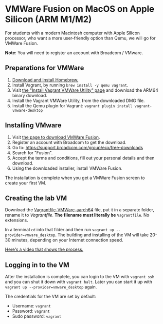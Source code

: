 # VMWare Fusion on MacOS on Apple Silicon (ARM M1/M2)

For students with a modern Macintosh computer with Apple Silicon processor, who want a more user-friendly option than Qemu, we will go for VMWare Fusion.

**Note:** You will need to register an account with Broadcom / VMware.

## Preparations for VMWare

1. [Download and Install Homebrew.](https://brew.sh)
2. Install Vagrant, by running `brew install -y qemu vagrant`.
3. Visit [the "Install Vagrant VMWare Utility" page](https://developer.hashicorp.com/vagrant/install/vmware) and download the ARM64 binary download.
4. Install the Vagrant VMWare Utility, from the downloaded DMG file. 
5. Install the Qemu plugin for Vagrant: `vagrant plugin install vagrant-vmware-desktop`

## Installing VMware

1. Visit [the page to download VMWare Fusion](https://www.vmware.com/products/desktop-hypervisor/workstation-and-fusion).
2. Register an account with Broadcom to get the download.
3. Go to: https://support.broadcom.com/group/ecx/free-downloads
4. Search for "Fusion".
5. Accept the terms and conditions, fill out your personal details and then download.
6. Using the downloaded installer, install VMWare Fusion.

The installation is complete when you get a VMWare Fusion screen to create your first VM.

## Creating the lab VM

Download the [Vagrantfile-VMWare-aarch64](https://github.com/unixerius/DSO/blob/main/Lab%20setup/Vagrantfile-VMWare-aarch64) file, put it in a separate folder, rename it to *Vagrantfile*. **The filename must literally be** `Vagrantfile`. No extensions.

In a terminal `cd` into that filder and then run `vagrant up --provider=vmware_desktop`. The building and installing of the VM will take 20-30 minutes, depending on your Internet connection speed.

[Here's a video that shows the process.](https://www.youtube.com/watch?v=DsEdfCggXlQ)

## Logging in to the VM

After the installation is complete, you can login to the VM with `vagrant ssh` and you can shut it down with `vagrant halt`. Later you can start it up with `vagrant up --provider=vmware_desktop` again.

The credentials for the VM are set by default:

* Username: `vagrant`
* Password: `vagrant`
* Sudo password: `vagrant`

